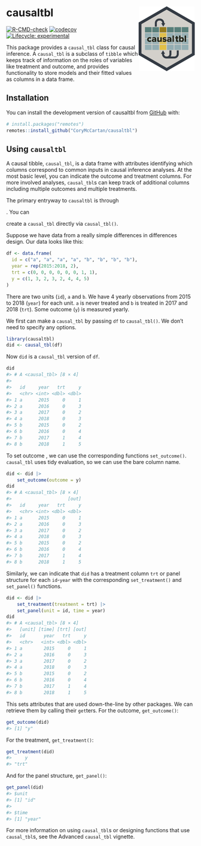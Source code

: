 
<!-- README.md is generated from README.Rmd. Please edit that file -->

# causaltbl <img src="man/figures/logo.png" align="right" height="173" />

<!-- badges: start -->

[![R-CMD-check](https://github.com/CoryMcCartan/causaltbl/actions/workflows/R-CMD-check.yaml/badge.svg)](https://github.com/CoryMcCartan/causaltbl/actions/workflows/R-CMD-check.yaml)
[![codecov](https://codecov.io/github/CoryMcCartan/causaltbl/branch/main/graph/badge.svg?token=TXL7DJG9U9)](https://codecov.io/github/CoryMcCartan/causaltbl)
[![Lifecycle:
experimental](https://img.shields.io/badge/lifecycle-experimental-orange.svg)](https://lifecycle.r-lib.org/articles/stages.html#experimental)
<!-- badges: end -->

This package provides a `causal_tbl` class for causal inference. A
`causal_tbl` is a subclass of `tibble` which keeps track of information
on the roles of variables like treatment and outcome, and provides
functionality to store models and their fitted values as columns in a
data frame.

## Installation

You can install the development version of causaltbl from
[GitHub](https://github.com/) with:

``` r
# install.packages("remotes")
remotes::install_github("CoryMcCartan/causaltbl")
```

## Using `causaltbl`

A causal tibble, `causal_tbl`, is a data frame with attributes
identifying which columns correspond to common inputs in causal
inference analyses. At the most basic level, you can indicate the
outcome and treatment columns. For more involved analyses, `causal_tbl`s
can keep track of additional columns including multiple outcomes and
multiple treatments.

The primary entryway to `causaltbl` is through
<!--- [`tidycausal`](https://corymccartan.com/tidycausal/) -->. You can
create a `causal_tbl` directly via `causal_tbl()`.

Suppose we have data from a really simple differences in differences
design. Our data looks like this:

``` r
df <- data.frame(
  id = c("a", "a", "a", "a", "b", "b", "b", "b"),
  year = rep(2015:2018, 2),
  trt = c(0, 0, 0, 0, 0, 0, 1, 1),
  y = c(1, 3, 2, 3, 2, 4, 4, 5)
)
```

There are two units (`id`), `a` and `b`. We have 4 yearly observations
from 2015 to 2018 (`year`) for each unit. `a` is never treated and `b`
is treated in 2017 and 2018 (`trt`). Some outcome (`y`) is measured
yearly.

We first can make a `causal_tbl` by passing `df` to `causal_tbl()`. We
don’t need to specify any options.

``` r
library(causaltbl)
did <- causal_tbl(df)
```

Now `did` is a `causal_tbl` version of `df`.

``` r
did
#> # A <causal_tbl> [8 × 4]
#>                          
#>   id     year   trt     y
#>   <chr> <int> <dbl> <dbl>
#> 1 a      2015     0     1
#> 2 a      2016     0     3
#> 3 a      2017     0     2
#> 4 a      2018     0     3
#> 5 b      2015     0     2
#> 6 b      2016     0     4
#> 7 b      2017     1     4
#> 8 b      2018     1     5
```

To set outcome , we can use the corresponding functions `set_outcome()`.
`causal_tbl` uses tidy evaluation, so we can use the bare column name.

``` r
did <- did |>
    set_outcome(outcome = y)
did
#> # A <causal_tbl> [8 × 4]
#>                     [out]
#>   id     year   trt     y
#>   <chr> <int> <dbl> <dbl>
#> 1 a      2015     0     1
#> 2 a      2016     0     3
#> 3 a      2017     0     2
#> 4 a      2018     0     3
#> 5 b      2015     0     2
#> 6 b      2016     0     4
#> 7 b      2017     1     4
#> 8 b      2018     1     5
```

Similarly, we can indicate that `did` has a treatment column `trt` or
panel structure for each `id`-`year` with the corresponding
`set_treatment()` and `set_panel()` functions.

``` r
did <- did |>
    set_treatment(treatment = trt) |>
    set_panel(unit = id, time = year)
did
#> # A <causal_tbl> [8 × 4]
#>   [unit] [time] [trt] [out]
#>   id       year   trt     y
#>   <chr>   <int> <dbl> <dbl>
#> 1 a        2015     0     1
#> 2 a        2016     0     3
#> 3 a        2017     0     2
#> 4 a        2018     0     3
#> 5 b        2015     0     2
#> 6 b        2016     0     4
#> 7 b        2017     1     4
#> 8 b        2018     1     5
```

This sets attributes that are used down-the-line by other packages. We
can retrieve them by calling their `get`ters. For the outcome,
`get_outcome()`:

``` r
get_outcome(did)
#> [1] "y"
```

For the treatment, `get_treatment()`:

``` r
get_treatment(did)
#>     y 
#> "trt"
```

And for the panel structure, `get_panel()`:

``` r
get_panel(did)
#> $unit
#> [1] "id"
#> 
#> $time
#> [1] "year"
```

For more information on using `causal_tbl`s or designing functions that
use `causal_tbl`s, see the Advanced `causal_tbl` vignette.
